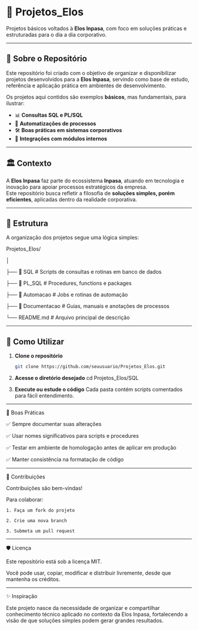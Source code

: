 # 📂 Projetos_Elos
Projetos básicos voltados à **Elos Inpasa**, com foco em soluções práticas e estruturadas para o dia a dia corporativo.

---

## 📌 Sobre o Repositório
Este repositório foi criado com o objetivo de organizar e disponibilizar projetos desenvolvidos para a **Elos Inpasa**, servindo como base de estudo, referência e aplicação prática em ambientes de desenvolvimento.

Os projetos aqui contidos são exemplos **básicos**, mas fundamentais, para ilustrar:
- 📊 **Consultas SQL e PL/SQL**  
- 🔄 **Automatizações de processos**  
- 🛠️ **Boas práticas em sistemas corporativos**  
- 🧩 **Integrações com módulos internos**  

---

## 🏛️ Contexto
A **Elos Inpasa** faz parte do ecossistema **Inpasa**, atuando em tecnologia e inovação para apoiar processos estratégicos da empresa.  
Este repositório busca refletir a filosofia de **soluções simples, porém eficientes**, aplicadas dentro da realidade corporativa.

---

## 📂 Estrutura

A organização dos projetos segue uma lógica simples:

Projetos_Elos/

│

├── 📁 SQL # Scripts de consultas e rotinas em banco de dados

├── 📁 PL_SQL # Procedures, functions e packages

├── 📁 Automacao # Jobs e rotinas de automação

├── 📁 Documentacao # Guias, manuais e anotações de processos

└── README.md # Arquivo principal de descrição

---

## 🚀 Como Utilizar
1. **Clone o repositório**  
   ```bash
   git clone https://github.com/seuusuario/Projetos_Elos.git

2. **Acesse o diretório desejado**
cd Projetos_Elos/SQL

3. **Execute ou estude o código**
Cada pasta contém scripts comentados para fácil entendimento.

---

📖 Boas Práticas

✅ Sempre documentar suas alterações

✅ Usar nomes significativos para scripts e procedures

✅ Testar em ambiente de homologação antes de aplicar em produção

✅ Manter consistência na formatação de código

---

🤝 Contribuições

Contribuições são bem-vindas!

Para colaborar:

    1. Faça um fork do projeto
    
    2. Crie uma nova branch
    
    3. Submeta um pull request

---

🛡️ Licença

Este repositório está sob a licença MIT.

Você pode usar, copiar, modificar e distribuir livremente, desde que mantenha os créditos.

---

✨ Inspiração

Este projeto nasce da necessidade de organizar e compartilhar conhecimento técnico aplicado no contexto da Elos Inpasa, fortalecendo a visão de que soluções simples podem gerar grandes resultados.
